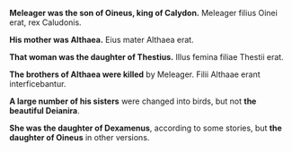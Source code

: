 **Meleager was the son of Oineus, king of Calydon.**
Meleager filius Oinei erat, rex Caludonis. 

**His mother was Althaea.**
Eius mater Althaea erat. 

**That woman was the daughter of Thestius.**
Illus femina filiae Thestii erat. 

**The brothers of Althaea were killed** by Meleager.
Filii Althaae erant interficebantur. 

**A large number of his sisters** were changed into birds, but not **the beautiful Deianira**.


**She was the daughter of Dexamenus**, according to some stories, but **the daughter of Oineus** in other versions.

